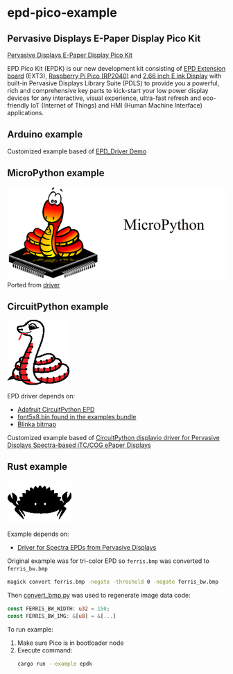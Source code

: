 # epd-pico-example

## Pervasive Displays E-Paper Display Pico Kit

[Pervasive Displays E-Paper Display Pico Kit](https://www.pervasivedisplays.com/product/epd-pico-kit-epdk/)

EPD Pico Kit (EPDK) is our new development kit consisting of [EPD Extension board](https://docs.pervasivedisplays.com/epd-usage/extension-kits/ext3-1) (EXT3), [Raspberry Pi Pico (RP2040)](https://www.raspberrypi.com/products/raspberry-pi-pico/) and [2.66 inch E ink Display](https://www.pervasivedisplays.com/product/2-66-e-ink-displays/) with built-in Pervasive Displays Library Suite (PDLS) to provide you a powerful, rich and comprehensive key parts to kick-start your low power display devices for any interactive, visual experience, ultra-fast refresh and eco-friendly IoT (Internet of Things) and HMI (Human Machine Interface) applications.

## Arduino example

Customized example based of [EPD_Driver Demo](https://github.com/PervasiveDisplays/EPD_Driver_GU_small/tree/main/examples/Demo_271)

## MicroPython example
![Micropython](micropython/micropython.png)
Ported from [driver](https://github.com/PervasiveDisplays/EPD_Driver_GU_small)

## CircuitPython example
![CircuitPython](circuitpython/blinka.bmp)

EPD driver depends on:
* [Adafruit CircuitPython EPD](https://github.com/adafruit/Adafruit_CircuitPython_EPD)
* [font5x8.bin found in the examples bundle](https://github.com/adafruit/Adafruit_CircuitPython_Bundle)
* [Blinka bitmap](https://cdn-learn.adafruit.com/assets/assets/000/057/705/original/adafruit_products_blinka.bmp) 

Customized example based of [CircuitPython displayio driver for Pervasive Displays Spectra-based iTC/COG ePaper Displays](https://github.com/fergbrain/Fergcorp_CircuitPython_PDISpectra)

## Rust example
![Rust](rust/examples/ferris_bw.bmp)


Example depends on:
* [Driver for Spectra EPDs from Pervasive Displays](https://github.com/andber1/epd-spectra)

Original example was for tri-color EPD so `ferris.bmp` was converted to `ferris_bw.bmp`
```bash
magick convert ferris.bmp -negate -threshold 0 -negate ferris_bw.bmp
```

Then [convert_bmp.py](https://github.com/andber1/epd-spectra/blob/main/examples/convert_bmp.py) was used to regenerate image data code:
```rust
const FERRIS_BW_WIDTH: u32 = 150;
const FERRIS_BW_IMG: &[u8] = &[...]
```

To run example:
1. Make sure Pico is in bootloader node
2. Execute command:
    ```bash
    cargo run --example epdk
    ```